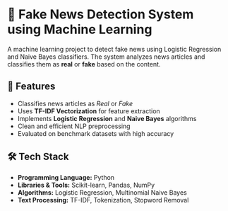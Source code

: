 # 📰 Fake News Detection System using Machine Learning

A machine learning project to detect fake news using Logistic Regression and Naive Bayes classifiers. The system analyzes news articles and classifies them as **real** or **fake** based on the content.

## 🚀 Features

- Classifies news articles as *Real* or *Fake*
- Uses **TF-IDF Vectorization** for feature extraction
- Implements **Logistic Regression** and **Naive Bayes** algorithms
- Clean and efficient NLP preprocessing
- Evaluated on benchmark datasets with high accuracy

## 🛠️ Tech Stack

- **Programming Language:** Python  
- **Libraries & Tools:** Scikit-learn, Pandas, NumPy
- **Algorithms:** Logistic Regression, Multinomial Naive Bayes  
- **Text Processing:** TF-IDF, Tokenization, Stopword Removal

